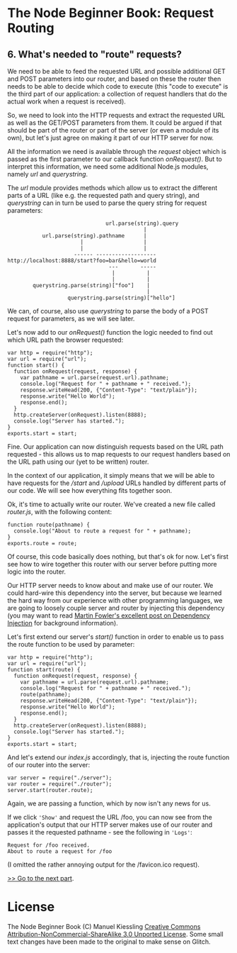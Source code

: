 # The Node Beginner Book: Request Routing

## 6. What's needed to "route" requests?

We need to be able to feed the requested URL and possible additional GET
and POST parameters into our router, and based on these the router then
needs to be able to decide which code to execute (this "code to
execute" is the third part of our application: a collection of request
handlers that do the actual work when a request is received).

So, we need to look into the HTTP requests and extract the requested URL
as well as the GET/POST parameters from them. It could be argued if that
should be part of the router or part of the server (or even a module of
its own), but let's just agree on making it part of our HTTP server for
now.

All the information we need is available through the *request* object
which is passed as the first parameter to our callback function
*onRequest()*. But to interpret this information, we need some
additional Node.js modules, namely *url* and *querystring*.

The *url* module provides methods which allow us to extract the
different parts of a URL (like e.g. the requested path and query
string), and *querystring* can in turn be used to parse the query string
for request parameters:

                                   url.parse(string).query
                                               |
               url.parse(string).pathname      |
                           |                   |
                           |                   |
                         ------ -------------------
    http://localhost:8888/start?foo=bar&hello=world
                                    ---       -----
                                     |          |
                                     |          |
            querystring.parse(string)["foo"]    |
                                                |
                       querystring.parse(string)["hello"]

We can, of course, also use *querystring* to parse the body of a POST
request for parameters, as we will see later.

Let's now add to our *onRequest()* function the logic needed to find
out which URL path the browser requested:

    var http = require("http");
    var url = require("url");
    function start() {
      function onRequest(request, response) {
    	var pathname = url.parse(request.url).pathname;
    	console.log("Request for " + pathname + " received.");
    	response.writeHead(200, {"Content-Type": "text/plain"});
    	response.write("Hello World");
    	response.end();
      }
      http.createServer(onRequest).listen(8888);
      console.log("Server has started.");
    }
    exports.start = start;

Fine. Our application can now distinguish requests based on the URL path
requested - this allows us to map requests to our request handlers based
on the URL path using our (yet to be written) router.

In the context of our application, it simply means that we will be able
to have requests for the */start* and */upload* URLs handled by
different parts of our code. We will see how everything fits together
soon.

Ok, it's time to actually write our router. We've created a new file called *router.js*, with the following content:

    function route(pathname) {
      console.log("About to route a request for " + pathname);
    }
    exports.route = route;

Of course, this code basically does nothing, but that's ok for now.
Let's first see how to wire together this router with our server before
putting more logic into the router.

Our HTTP server needs to know about and make use of our router. We could
hard-wire this dependency into the server, but because we learned the
hard way from our experience with other programming languages, we are
going to loosely couple server and router by injecting this dependency
(you may want to read [Martin Fowler's excellent post on Dependency
Injection](http://martinfowler.com/articles/injection.html) for background information).

Let's first extend our server's *start()* function in order to enable
us to pass the route function to be used by parameter:

    var http = require("http");
    var url = require("url");
    function start(route) {
      function onRequest(request, response) {
        var pathname = url.parse(request.url).pathname;
        console.log("Request for " + pathname + " received.");
        route(pathname);
        response.writeHead(200, {"Content-Type": "text/plain"});
        response.write("Hello World");
        response.end();
      }
      http.createServer(onRequest).listen(8888);
      console.log("Server has started.");
    }
    exports.start = start;

And let's extend our *index.js* accordingly, that is, injecting the
route function of our router into the server:

    var server = require("./server");
    var router = require("./router");
    server.start(router.route);

Again, we are passing a function, which by now isn't any news for us.

If we click `'Show'` and request the URL /foo, you can now see from the application's output that our HTTP server makes use of our router and passes it the requested pathname - see the following in `'Logs'`:
    
    Request for /foo received.
    About to route a request for /foo

(I omitted the rather annoying output for the /favicon.ico request).

<a href="https://glitch.com/edit/#!/remix/NodeBeginner7/2bcba06c-14e7-4642-b68b-bb72f4f49fc4" target="_blank">>> Go to the next part</a>.


# License
The Node Beginner Book (C) Manuel Kiessling
[Creative Commons Attribution-NonCommercial-ShareAlike 3.0 Unported License](https://creativecommons.org/licenses/by-nc-sa/3.0/). Some small text changes have been made to the original to make sense on Glitch.
